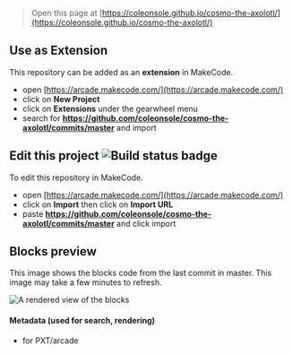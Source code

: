 
> Open this page at [https://coleonsole.github.io/cosmo-the-axolotl/](https://coleonsole.github.io/cosmo-the-axolotl/)

## Use as Extension

This repository can be added as an **extension** in MakeCode.

* open [https://arcade.makecode.com/](https://arcade.makecode.com/)
* click on **New Project**
* click on **Extensions** under the gearwheel menu
* search for **https://github.com/coleonsole/cosmo-the-axolotl/commits/master** and import

## Edit this project ![Build status badge](https://github.com/coleonsole/cosmo-the-axolotl/commits/master/workflows/MakeCode/badge.svg)

To edit this repository in MakeCode.

* open [https://arcade.makecode.com/](https://arcade.makecode.com/)
* click on **Import** then click on **Import URL**
* paste **https://github.com/coleonsole/cosmo-the-axolotl/commits/master** and click import

## Blocks preview

This image shows the blocks code from the last commit in master.
This image may take a few minutes to refresh.

![A rendered view of the blocks](https://github.com/coleonsole/cosmo-the-axolotl/commits/master/raw/master/.github/makecode/blocks.png)

#### Metadata (used for search, rendering)

* for PXT/arcade
<script src="https://makecode.com/gh-pages-embed.js"></script><script>makeCodeRender("{{ site.makecode.home_url }}", "{{ site.github.owner_name }}/{{ site.github.repository_name }}");</script>
